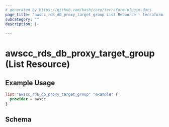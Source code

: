 ```yaml
---
# generated by https://github.com/hashicorp/terraform-plugin-docs
page_title: "awscc_rds_db_proxy_target_group List Resource - terraform-provider-awscc"
subcategory: ""
description: |-
  
---
```


# awscc_rds_db_proxy_target_group (List Resource)



## Example Usage

```terraform
list "awscc_rds_db_proxy_target_group" "example" {
  provider = awscc
}
```

<!-- schema generated by tfplugindocs -->
## Schema
